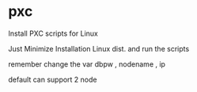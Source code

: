 # pxc
Install PXC scripts for Linux

Just Minimize Installation Linux dist. and run the scripts

remember change the var dbpw , nodename , ip

default can support 2 node 
